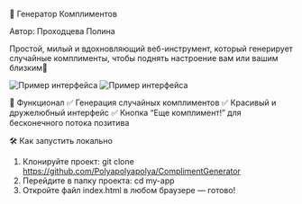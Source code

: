 🎉 Генератор Комплиментов

Автор: Проходцева Полина 

Простой, милый и вдохновляющий веб-инструмент, который генерирует случайные комплименты, чтобы поднять настроение вам или вашим близким💖

![Пример интерфейса](prtscreen1.png)
![Пример интерфейса](prtscreen2.png)

🚀 Функционал
✅ Генерация случайных комплиментов
✅ Красивый и дружелюбный интерфейс
✅ Кнопка “Еще комплимент!” для бесконечного потока позитива

🛠️ Как запустить локально

1. Клонируйте проект:
git clone https://github.com/Polyapolyapolya/ComplimentGenerator
2. Перейдите в папку проекта:
cd my-app
3. Откройте файл index.html в любом браузере — готово! 
